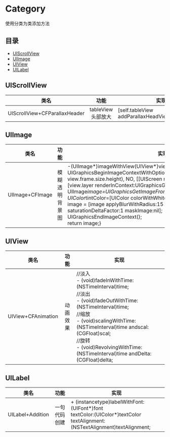 # Category
 使用分类为类添加方法
 
## <a name="index"/>目录

*  [UIScrollView](#UIScrollView)
*  [UIImage](#UIImage)
*  [UIView](#UIView)
*  [UILabel](#UILabel)

## <a name = "UIScrollView">UIScrollView

|类名|功能|实现|
|:--:|:--:|--|
|UIScrollView+CFParallaxHeader|tableView头部放大|[self.tableView addParallaxHeadView:self.topView];|



## <a name = "UIImage">UIImage

|类名|功能|实现|
|:--:|:--:|--|
|UIImage+CFImage|模糊透明背景图|-(UIImage*)imageWithView(UIView*)view{<br>UIGraphicsBeginImageContextWithOptions(CGSizeMake(view.frame.size.width, view.frame.size.height), NO, [[UIScreen mainScreen] scale]);<br>[view.layer renderInContext:UIGraphicsGetCurrentContext()];<br>UIImage*image=UIGraphicsGetImageFromCurrentImageContext();<br>UIColor*tintColor=[UIColor colorWithWhite:0.95 alpha:0.78];<br>image = [image applyBlurWithRadius:15 tintColor:tintColor saturationDeltaFactor:1 maskImage:nil];<br>UIGraphicsEndImageContext();<br>return image;}<br>|



## <a name = "UIView">UIView 

|类名|功能|实现|
|:--:|:--:|--|
|UIView+CFAnimation|动画效果|//淡入<br>- (void)fadeInWithTime:(NSTimeInterval)time;<br>//淡出<br>- (void)fadeOutWithTime:(NSTimeInterval)time;<br>//缩放<br>- (void)scalingWithTime:(NSTimeInterval)time andscal:(CGFloat)scal;<br>//旋转<br>- (void)RevolvingWithTime:(NSTimeInterval)time andDelta:(CGFloat)delta;|


## <a name = "UILabel">UILabel

|类名|功能|实现|
|:--:|:--:|--|
|UILabel+Addition|一句代码创建|+ (instancetype)labelWithFont:(UIFont*)font               <br>textColor:(UIColor*)textColor           <br>textAlignment:(NSTextAlignment)textAlignment;|



